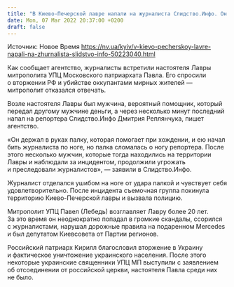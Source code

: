 ```yaml
---
title: "В Киево-Печерской лавре напали на журналиста Слидство.Инфо. Он спрашивал о вторжении РФ и убийстве гражданских"
date: Mon, 07 Mar 2022 20:37:00 +0200
draft: false
---
```

Источник: Новое Время https://nv.ua/kyiv/v-kievo-pecherskoy-lavre-napali-na-zhurnalista-slidstvo-info-50223040.html


Как сообщает агентство, журналисты встретили настоятеля Лавры митрополита УПЦ Московского патриархата Павла. Его спросили о вторжении РФ и убийстве оккупантами мирных жителей — митрополит отказался отвечать.

Возле настоятеля Лавры был мужчина, вероятный помощник, который передал другому мужчине деньги, а через несколько минут последний напал на репортера Слидство.Инфо Дмитрия Реплянчука, пишет агентство.

«Он держал в руках палку, которая помогает при хождении, и ею начал бить журналиста по ноге, но палка сломалась о ногу репортера. После этого несколько мужчин, которые тогда находились на территории Лавры и наблюдали за инцидентом, продолжили угрожать и преследовали журналистов», — заявили в Слидство.Инфо.

Журналист отделался ушибом на ноге от удара палкой и чувствует себя удовлетворительно. После инцидента съемочная группа покинула территорию Киево-Печерской лавры и вызвала полицию.

Митрополит УПЦ Павел (Лебедь) возглавляет Лавру более 20 лет. За это время он неоднократно попадал в громкие скандалы, ссорился с журналистами, нарушал дорожные правила на подаренном Mercedes и был депутатом Киевсовета от Партии регионов.

Российский патриарх Кирилл благословил вторжение в Украину и фактическое уничтожение украинского населения. После этого некоторые украинские священники УПЦ МП выступили с заявлением об отсоединении от российской церкви, настоятеля Павла среди них не было.

